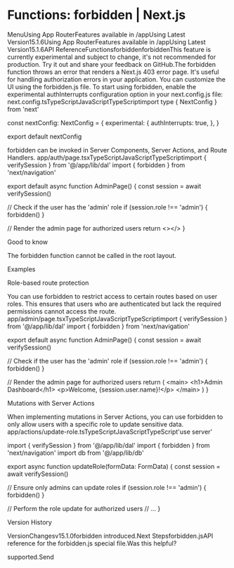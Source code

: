# Functions: forbidden | Next.js

<p>MenuUsing App RouterFeatures available in /appUsing Latest Version15.1.6Using App RouterFeatures available in /appUsing Latest Version15.1.6API ReferenceFunctionsforbiddenforbiddenThis feature is currently experimental and subject to change, it's not recommended for production. Try it out and share your feedback on GitHub.The forbidden function throws an error that renders a Next.js 403 error page. It's useful for handling authorization errors in your application. You can customize the UI using the forbidden.js file.
To start using forbidden, enable the experimental authInterrupts configuration option in your next.config.js file:
next.config.tsTypeScriptJavaScriptTypeScriptimport type { NextConfig } from 'next'</p>
<p>const nextConfig: NextConfig = {
experimental: {
authInterrupts: true,
},
}</p>
<p>export default nextConfig</p>
<p>forbidden can be invoked in Server Components, Server Actions, and Route Handlers.
app/auth/page.tsxTypeScriptJavaScriptTypeScriptimport { verifySession } from '@/app/lib/dal'
import { forbidden } from 'next/navigation'</p>
<p>export default async function AdminPage() {
const session = await verifySession()</p>
<p>// Check if the user has the 'admin' role
if (session.role !== 'admin') {
forbidden()
}</p>
<p>// Render the admin page for authorized users
return &lt;&gt;&lt;/&gt;
}</p>
<p>Good to know</p>
<p>The forbidden function cannot be called in the root layout.</p>
<p>Examples</p>
<p>Role-based route protection</p>
<p>You can use forbidden to restrict access to certain routes based on user roles. This ensures that users who are authenticated but lack the required permissions cannot access the route.
app/admin/page.tsxTypeScriptJavaScriptTypeScriptimport { verifySession } from '@/app/lib/dal'
import { forbidden } from 'next/navigation'</p>
<p>export default async function AdminPage() {
const session = await verifySession()</p>
<p>// Check if the user has the 'admin' role
if (session.role !== 'admin') {
forbidden()
}</p>
<p>// Render the admin page for authorized users
return (
&lt;main&gt;
&lt;h1&gt;Admin Dashboard&lt;/h1&gt;
&lt;p&gt;Welcome, {session.user.name}!&lt;/p&gt;
&lt;/main&gt;
)
}</p>
<p>Mutations with Server Actions</p>
<p>When implementing mutations in Server Actions, you can use forbidden to only allow users with a specific role to update sensitive data.
app/actions/update-role.tsTypeScriptJavaScriptTypeScript'use server'</p>
<p>import { verifySession } from '@/app/lib/dal'
import { forbidden } from 'next/navigation'
import db from '@/app/lib/db'</p>
<p>export async function updateRole(formData: FormData) {
const session = await verifySession()</p>
<p>// Ensure only admins can update roles
if (session.role !== 'admin') {
forbidden()
}</p>
<p>// Perform the role update for authorized users
// ...
}</p>
<p>Version History</p>
<p>VersionChangesv15.1.0forbidden introduced.Next Stepsforbidden.jsAPI reference for the forbidden.js special file.Was this helpful?</p>
<p>supported.Send</p>
